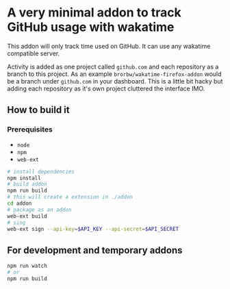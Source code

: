 # A very minimal addon to track GitHub usage with wakatime

This addon will only track time used on GitHub. It can use any wakatime compatible server.

Activity is added as one project called `github.com` and each repository as a branch to this project. As an example `brorbw/wakatime-firefox-addon` would be a branch under `github.com` in your dashboard. This is a little bit hacky but adding each repository as it's own project cluttered the interface IMO.

## How to build it

### Prerequisites

- `node`
- `npm`
- `web-ext`

```sh
# install dependencies
npm install
# build addon
npm run build
# this will create a extension in ./addon
cd addon
# package as an addon
web-ext build
# sing
web-ext sign --api-key=$API_KEY --api-secret=$API_SECRET
```

## For development and temporary addons

```sh
npm run watch
# or
npm run build
```
